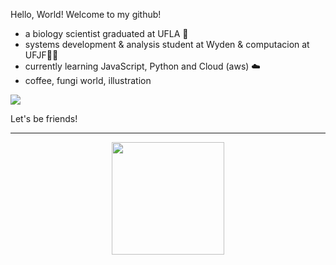 <p> Hello, World! Welcome to my github! </p>

<ul>
  <li>
    a biology scientist graduated at UFLA 🍄
  </li>
  <li>
    systems development & analysis student at Wyden & computacion at UFJF👩‍💻
  </li>
  <li>
    currently learning JavaScript, Python and Cloud (aws) ☁️
  </li>
  <li>
    coffee, fungi world, illustration
  </li>
</ul>
  
![](https://github.com/chagasdecastro/chagasdecastro/blob/main/Untitled_Artwork.gif)

Let's be friends!

<div align="center">
  <a href="https://github.com/chagasdecastro">
    <hr>
  <img height="180em" src="https://github-readme-stats.vercel.app/api?username=chagasdecastro&show_icons=true&theme=dracula&include_all_commits=true&count_private=false"/>
</div>
